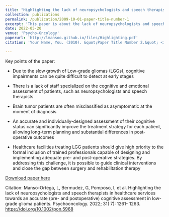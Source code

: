 ```yaml
---
title: "Highlighting the lack of neuropsychologists and speech therapists in healthcare services towards an accurate (pre- and postoperative) cognitive assessment in low-grade glioma patients"
collection: publications
permalink: /publication/2009-10-01-paper-title-number-1
excerpt: 'This paper is about the lack of neuropsychologists and speech therapists in healthcare facilities treating low grade glioma patients'
date: 2022-05-20
venue: 'Psycho-Oncology'
paperurl: 'http://lmansoo.github.io/files/Highlighting.pdf'
citation: 'Your Name, You. (2010). &quot;Paper Title Number 2.&quot; <i>Journal 1</i>. 1(2).'

---
```


Key points of the paper: 

- Due to the slow growth of Low-grade gliomas (LGGs), cognitive impairments can be quite difficult to detect at early stages

- There is a lack of staff specialized on the cognitive and emotional assessment of patients, such as neuropsychologists and speech therapists

- Brain tumor patients are often misclassified as asymptomatic at the moment of diagnosis

- An accurate and individually-designed assessment of their cognitive status can significantly improve the treatment strategy for each patient, allowing long-term planning and substantial differences in post-operative outcomes

- Healthcare facilities treating LGG patients should give high priority to the formal inclusion of trained professionals capable of designing and implementing adequate pre- and post-operative strategies. By addressing this challenge, it is possible to guide clinical interventions and close the gap between surgery and rehabilitation therapy

[Download paper here](http://lmansoo.github.io/files/Highlighting.pdf)

Citation: Manso-Ortega, L, Bermudez, G, Pomposo, I, et al. Highlighting the lack of neuropsychologists and speech therapists in healthcare services towards an accurate (pre- and postoperative) cognitive assessment in low-grade glioma patients. Psychooncology. 2022; 31( 7): 1261- 1263. https://doi.org/10.1002/pon.5968
